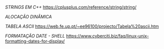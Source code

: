 *STRINGS EM C++*
https://cplusplus.com/reference/string/string/

*ALOCAÇÃO DINÂMICA*

*TABELA ASCII*
https://web.fe.up.pt/~ee96100/projecto/Tabela%20ascii.htm

*FORMATAÇÃO DATE - SHELL*
https://www.cyberciti.biz/faq/linux-unix-formatting-dates-for-display/